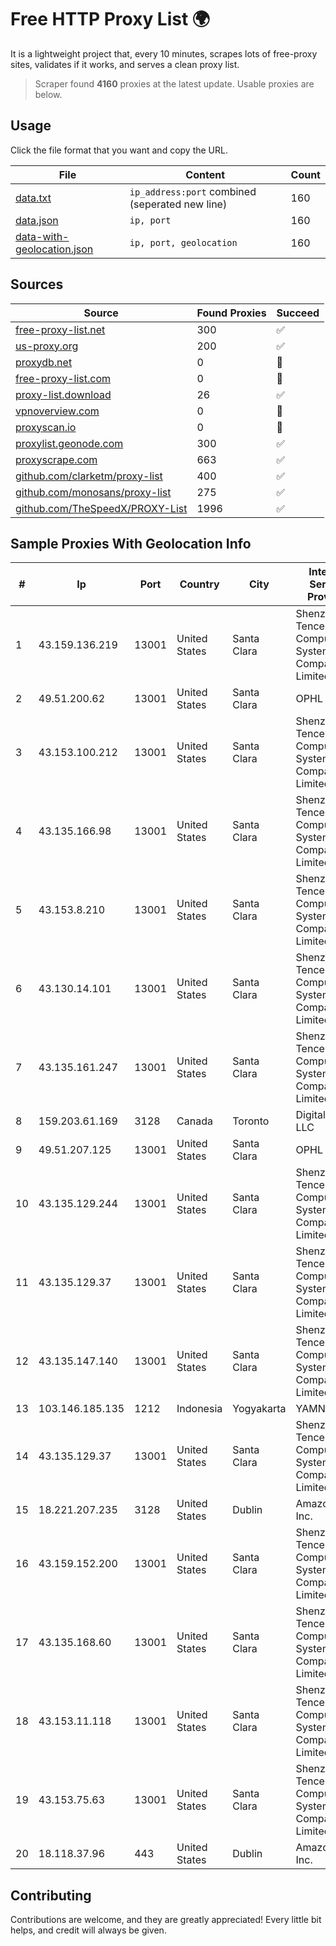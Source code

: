
# Free HTTP Proxy List 🌍

It is a lightweight project that, every 10 minutes, scrapes lots of free-proxy sites, validates if it works, and serves a clean proxy list.


> Scraper found **4160** proxies at the latest update. Usable proxies are below.

## Usage

Click the file format that you want and copy the URL.


|File|Content|Count|
|----|-------|-----|
|[data.txt](https://raw.githubusercontent.com/themiralay/Proxy-List-World/master/data.txt)|`ip_address:port` combined (seperated new line)|160|
|[data.json](https://raw.githubusercontent.com/themiralay/Proxy-List-World/master/data.json)|`ip, port`|160|
|[data-with-geolocation.json](https://raw.githubusercontent.com/themiralay/Proxy-List-World/master/data-with-geolocation.json)|`ip, port, geolocation`|160|

## Sources

|Source|Found Proxies|Succeed|
|------|-------------|-------|
|[free-proxy-list.net](https://free-proxy-list.net)|300|✅|
|[us-proxy.org](https://www.us-proxy.org)|200|✅|
|[proxydb.net](http://proxydb.net)|0|🚫|
|[free-proxy-list.com](https://free-proxy-list.com/?page=&port=&type%5B%5D=http&type%5B%5D=https&up_time=0&search=Search)|0|🚫|
|[proxy-list.download](https://www.proxy-list.download/HTTP)|26|✅|
|[vpnoverview.com](https://vpnoverview.com/privacy/anonymous-browsing/free-proxy-servers)|0|🚫|
|[proxyscan.io](https://www.proxyscan.io)|0|🚫|
|[proxylist.geonode.com](https://proxylist.geonode.com/api/proxy-list?limit=300&page=1&sort_by=lastChecked&sort_type=desc&protocols=http,https)|300|✅|
|[proxyscrape.com](https://api.proxyscrape.com/v2/?request=displayproxies&protocol=http&timeout=10000&country=all&ssl=all&anonymity=all)|663|✅|
|[github.com/clarketm/proxy-list](https://raw.githubusercontent.com/clarketm/proxy-list/master/proxy-list-raw.txt)|400|✅|
|[github.com/monosans/proxy-list](https://raw.githubusercontent.com/monosans/proxy-list/main/proxies/http.txt)|275|✅|
|[github.com/TheSpeedX/PROXY-List](https://raw.githubusercontent.com/TheSpeedX/PROXY-List/master/http.txt)|1996|✅|


## Sample Proxies With Geolocation Info

|#|Ip|Port|Country|City|Internet Service Provider|
|-|--|----|-------|----|-------------------------|
|1|43.159.136.219|13001|United States|Santa Clara|Shenzhen Tencent Computer Systems Company Limited|
|2|49.51.200.62|13001|United States|Santa Clara|OPHL|
|3|43.153.100.212|13001|United States|Santa Clara|Shenzhen Tencent Computer Systems Company Limited|
|4|43.135.166.98|13001|United States|Santa Clara|Shenzhen Tencent Computer Systems Company Limited|
|5|43.153.8.210|13001|United States|Santa Clara|Shenzhen Tencent Computer Systems Company Limited|
|6|43.130.14.101|13001|United States|Santa Clara|Shenzhen Tencent Computer Systems Company Limited|
|7|43.135.161.247|13001|United States|Santa Clara|Shenzhen Tencent Computer Systems Company Limited|
|8|159.203.61.169|3128|Canada|Toronto|DigitalOcean, LLC|
|9|49.51.207.125|13001|United States|Santa Clara|OPHL|
|10|43.135.129.244|13001|United States|Santa Clara|Shenzhen Tencent Computer Systems Company Limited|
|11|43.135.129.37|13001|United States|Santa Clara|Shenzhen Tencent Computer Systems Company Limited|
|12|43.135.147.140|13001|United States|Santa Clara|Shenzhen Tencent Computer Systems Company Limited|
|13|103.146.185.135|1212|Indonesia|Yogyakarta|YAMNET|
|14|43.135.129.37|13001|United States|Santa Clara|Shenzhen Tencent Computer Systems Company Limited|
|15|18.221.207.235|3128|United States|Dublin|Amazon.com, Inc.|
|16|43.159.152.200|13001|United States|Santa Clara|Shenzhen Tencent Computer Systems Company Limited|
|17|43.135.168.60|13001|United States|Santa Clara|Shenzhen Tencent Computer Systems Company Limited|
|18|43.153.11.118|13001|United States|Santa Clara|Shenzhen Tencent Computer Systems Company Limited|
|19|43.153.75.63|13001|United States|Santa Clara|Shenzhen Tencent Computer Systems Company Limited|
|20|18.118.37.96|443|United States|Dublin|Amazon.com, Inc.|



## Contributing

Contributions are welcome, and they are greatly appreciated! Every
little bit helps, and credit will always be given.

